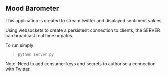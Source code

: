 ## Mood Barometer
This application is created to stream twitter and displayed sentiment values.

Using websockets to create a persistent connection to clients, the SERVER can
 broadcast real time udpates.

 To run simply:
>  `python server.py`

Note: Need to add consumer keys and secrets to authorise a connection with Twitter.
